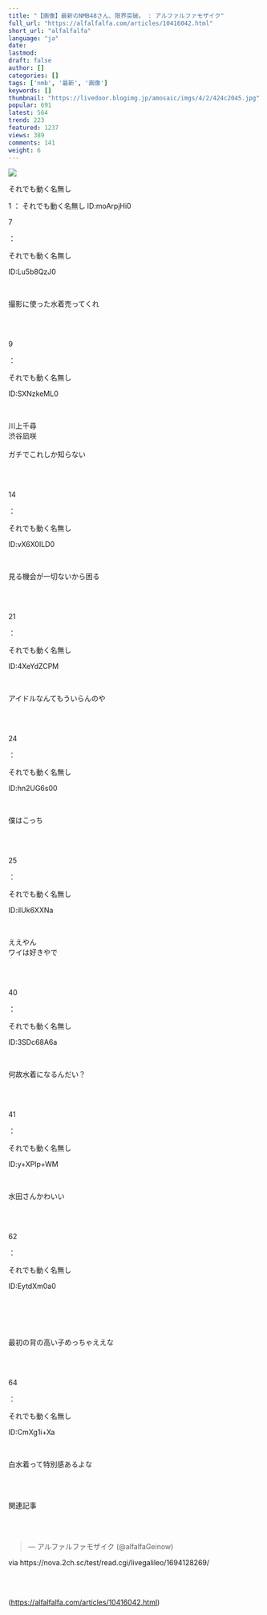 ```yaml
---
title: "【画像】最新のNMB48さん、限界突破。 : アルファルファモザイク"
full_url: "https://alfalfalfa.com/articles/10416042.html"
short_url: "alfalfalfa"
language: "ja"
date: 
lastmod: 
draft: false
author: []
categories: []
tags: ['nmb', '最新', '画像']
keywords: []
thumbnail: "https://livedoor.blogimg.jp/amosaic/imgs/4/2/424c2045.jpg"
popular: 691
latest: 564
trend: 223
featured: 1237
views: 389
comments: 141
weight: 6
---
```


![](https://livedoor.blogimg.jp/amosaic/imgs/4/2/424c2045.jpg)

<div><p>それでも動く名無し</p><p>1 ： それでも動く名無し ID:moArpjHi0</p><p class='res_info'><p class='res_num'>7</p>：<p class='res_name'>それでも動く名無し</p><p class='res_matome'><p class='res_id'>ID:Lu5b8QzJ0</p></p></p><br> <p class='res_body'>撮影に使った水着売ってくれ</p><br> <br> <p class='res_info'><p class='res_num'>9</p>：<p class='res_name'>それでも動く名無し</p><p class='res_matome'><p class='res_id'>ID:SXNzkeML0</p></p></p><br> <p class='res_body'>川上千尋<br> 渋谷凪咲<br> <br> ガチでこれしか知らない</p><br> <br> <p class='res_info'><p class='res_num'>14</p>：<p class='res_name'>それでも動く名無し</p><p class='res_matome'><p class='res_id'>ID:vX6X0ILD0</p></p></p><br> <p class='res_body'>見る機会が一切ないから困る</p><br> <br> <p class='res_info'><p class='res_num'>21</p>：<p class='res_name'>それでも動く名無し</p><p class='res_matome'><p class='res_id'>ID:4XeYdZCPM</p></p></p><br> <p class='res_body'>アイドルなんてもういらんのや</p><br> <br> <p class='res_info'><p class='res_num'>24</p>：<p class='res_name'>それでも動く名無し</p><p class='res_matome'><p class='res_id'>ID:hn2UG6s00</p></p></p><br> <p class='res_body'>僕はこっち</p><br> <br> <p class='res_info'><p class='res_num'>25</p>：<p class='res_name'>それでも動く名無し</p><p class='res_matome'><p class='res_id'>ID:iIUk6XXNa</p></p></p><br> <p class='res_body'>ええやん<br> ワイは好きやで</p><br> <br> <p class='res_info'><p class='res_num'>40</p>：<p class='res_name'>それでも動く名無し</p><p class='res_matome'><p class='res_id'>ID:3SDc68A6a</p></p></p><br> <p class='res_body'>何故水着になるんだい？</p><br> <br> <p class='res_info'><p class='res_num'>41</p>：<p class='res_name'>それでも動く名無し</p><p class='res_matome'><p class='res_id'>ID:y+XPlp+WM</p></p></p><br> <p class='res_body'>水田さんかわいい</p><br> <br> <p class='res_info'><p class='res_num'>62</p>：<p class='res_name'>それでも動く名無し</p><p class='res_matome'><p class='res_id'>ID:EytdXm0a0</p></p></p><br> <br> <p class='in_ads'></p><br> <p>最初の背の高い子めっちゃええな</p><br> <br> <p class='res_info'><p class='res_num'>64</p>：<p class='res_name'>それでも動く名無し</p><p class='res_matome'><p class='res_id'>ID:CmXg1i+Xa</p></p></p><br> <p class='res_body'>白水着って特別感あるよな</p><br> <br> <p id='related-title'>関連記事</p><br> <br> <p class='in_ads'></p><blockquote class='twitter-tweet'><p lang='und' dir='ltr'></p> — アルファルファモザイク (@alfalfaGeinow) <a href='https://twitter.com/alfalfaGeinow/status/1700625635075568111/'></a></blockquote><p class='via'>via https://nova.2ch.sc/test/read.cgi/livegalileo/1694128269/</p><br> <br> </div>

(https://alfalfalfa.com/articles/10416042.html)

